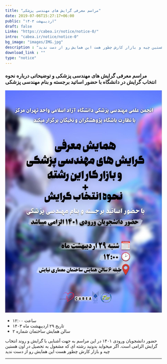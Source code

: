 ```yaml
---
title: "مراسم معرفی گرایش های مهندسی پزشکی"
date: 2019-07-06T15:27:17+06:00
public: "اردیبهشت ۱۴۰۳"
draft: false
Linke: "https://cabea.ir/notice/notice-0/"
intro: "cabea.ir/notice/notice-0"
bg_image: "images/IMG.jpg"
description : "گر میخواید بدونید رشته ای که مشغول به تحصیل در اون هستین چیه و بازار کارش چطور هست این همایش رو از دست ندید"
download_link : ""
type: "notice"
---
```


### مراسم معرفی گرایش های مهندسی پزشکی و توضیحاتی درباره نحوه انتخاب گرایش در دانشگاه با حضور اساتید برجسته و بنام مهندسی پزشکی



<img class="img-fluid" src="https://raw.githubusercontent.com/Mehranalam/Medical-Engineering-Association/main/static/images/IMG_20240518_120124_905.jpg"/>


-  ساعت ۱۲:۰۰ 
- تاریخ ۲۹ اردیبهشت ماه ۱۴۰۳
- سالن همایش ساختمان شماره ۲

حضور دانشجویان ورودی ۱۴۰۱ در این مراسم به جهت آشنایی با گرایش و روند انتخاب گرایش الزامی است.
اگر میخواید بدونید رشته ای که مشغول به تحصیل در اون هستین چیه و بازار کارش چطور هست این همایش رو از دست ندید

----------------

